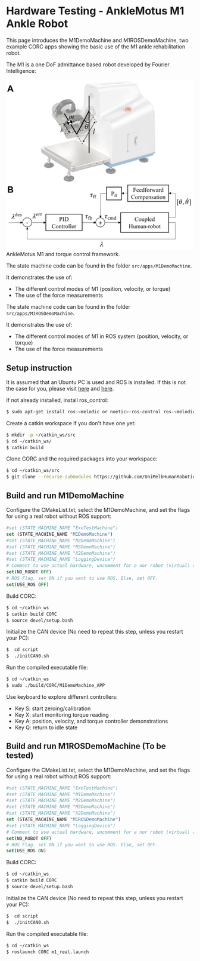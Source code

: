 # Hardware Testing - AnkleMotus M1 Ankle Robot

This page introduces the M1DemoMachine and M1ROSDemoMachine, two example CORC apps showing the basic use of the M1 ankle rehabilitation robot.

The M1 is a one DoF admittance based robot developed by Fourier Intelligence:

![ArmMotus M2 with frames](../img/M1_robot.png)
AnkleMotus M1 and torque control framework.

The state machine code can be found in the folder `src/apps/M1DemoMachine`.

It demonstrates the use of:
- The different control modes of M1 (position, velocity, or torque)
- The use of the force measurements

The state machine code can be found in the folder `src/apps/M1ROSDemoMachine`.

It demonstrates the use of:
- The different control modes of M1 in ROS system (position, velocity, or torque)
- The use of the force measurements

## Setup instruction

It is assumed that an Ubuntu PC is used and ROS is installed. If this is not the case for you, please visit [here](InstallLinux.md) and [here](InstallROS.md).

If not already installed, install ros_control:
```bash
$ sudo apt-get install ros-<melodic or noetic>-ros-control ros-<melodic or noetic>-ros-controllers
```

Create a catkin workspace if you don't have one yet:
```bash
$ mkdir -p ~/catkin_ws/src
$ cd ~/catkin_ws/
$ catkin build
```

Clone CORC and the required packages into your workspace:
```bash
$ cd ~/catkin_ws/src
$ git clone --recurse-submodules https://github.com/UniMelbHumanRoboticsLab/CANOpenRobotController.git
```

## Build and run M1DemoMachine

Configure the CMakeList.txt, select the M1DemoMachine, and set the flags for using a real robot without ROS support:

```cmake
#set (STATE_MACHINE_NAME "ExoTestMachine")
set (STATE_MACHINE_NAME "M1DemoMachine")
#set (STATE_MACHINE_NAME "M2DemoMachine")
#set (STATE_MACHINE_NAME "M3DemoMachine")
#set (STATE_MACHINE_NAME "X2DemoMachine")
#set (STATE_MACHINE_NAME "LoggingDevice")
# Comment to use actual hardware, uncomment for a nor robot (virtual) app
set(NO_ROBOT OFF)
# ROS Flag. set ON if you want to use ROS. Else, set OFF.
set(USE_ROS OFF)
```

Build CORC:
```bash
$ cd ~/catkin_ws
$ catkin build CORC
$ source devel/setup.bash
```

Initialize the CAN device (No need to repeat this step, unless you restart your PC):

```bash
$  cd script
$  ./initCAN0.sh
```

Run the compiled executable file:
```bash
$ cd ~/catkin_ws
$ sudo ./build/CORC/M1DemoMachine_APP
```

Use keyboard to explore different controllers:
- Key S: start zeroing/calibration
- Key X: start monitoring torque reading
- Key A: position, velocity, and torque controller demonstrations
- Key Q: return to idle state

## Build and run M1ROSDemoMachine (To be tested)

Configure the CMakeList.txt, select the M1DemoMachine, and set the flags for using a real robot without ROS support:

```cmake
#set (STATE_MACHINE_NAME "ExoTestMachine")
#set (STATE_MACHINE_NAME "M1DemoMachine")
#set (STATE_MACHINE_NAME "M2DemoMachine")
#set (STATE_MACHINE_NAME "M3DemoMachine")
#set (STATE_MACHINE_NAME "X2DemoMachine")
set (STATE_MACHINE_NAME "M1ROSDemoMachine")
#set (STATE_MACHINE_NAME "LoggingDevice")
# Comment to use actual hardware, uncomment for a nor robot (virtual) app
set(NO_ROBOT OFF)
# ROS Flag. set ON if you want to use ROS. Else, set OFF.
set(USE_ROS ON)
```

Build CORC:
```bash
$ cd ~/catkin_ws
$ catkin build CORC
$ source devel/setup.bash
```

Initialize the CAN device (No need to repeat this step, unless you restart your PC):

```bash
$  cd script
$  ./initCAN0.sh
```

Run the compiled executable file:
```bash
$ cd ~/catkin_ws
$ roslaunch CORC m1_real.launch
```